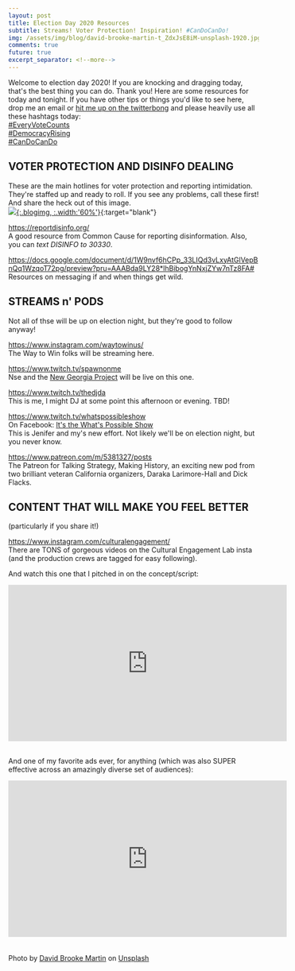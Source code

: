 ```yaml
---
layout: post
title: Election Day 2020 Resources
subtitle: Streams! Voter Protection! Inspiration! #CanDoCanDo!
img: /assets/img/blog/david-brooke-martin-t_ZdxJsE8iM-unsplash-1920.jpg
comments: true
future: true
excerpt_separator: <!--more-->
---
```


Welcome to election day 2020! If you are knocking and dragging today, that's the best thing you can do. Thank you! Here are some resources for today and tonight. If you have other tips or things you'd like to see here, drop me an email or [hit me up on the twitterbong](https://twitter.com/danancona) and please heavily use all these hashtags today:<br/>
[#EveryVoteCounts](https://twitter.com/search?q=%23EveryVoteCounts)<br/>
[#DemocracyRising](https://twitter.com/search?q=%23DemocracyRising)<br/>
[#CanDoCanDo](https://twitter.com/search?q=%23CanDoCanDo)<br/>

<!--more-->

VOTER PROTECTION AND DISINFO DEALING
------------------------------------

These are the main hotlines for voter protection and reporting intimidation. They're staffed up and ready to roll. If you see any problems, call these first! And share the heck out of this image.<br/>
[![]({{"/assets/img/blog/voterprotection2020.jpg"|absolute_url}}){:.blogimg, :.width:'60%'}](/assets/img/blog/voterprotection2020.jpg){:target="blank"}

https://reportdisinfo.org/<br/>
A good resource from Common Cause for reporting disinformation. Also, you can *text DISINFO to 30330*.

https://docs.google.com/document/d/1W9nvf6hCPp_33LIQd3vLxyAtGlVepBnQq1WzqoT72pg/preview?pru=AAABda9LY28*lhBibogYnNxjZYw7nTz8FA#<br/>
Resources on messaging if and when things get wild.

STREAMS n' PODS
---------------
Not all of thse will be up on election night, but they're good to follow anyway!

https://www.instagram.com/waytowinus/<br/>
The Way to Win folks will be streaming here.

https://www.twitch.tv/spawnonme<br/>
Nse and the [New Georgia Project](https://newgeorgiaproject.org) will be live on this one.

https://www.twitch.tv/thedjda<br/>
This is me, I might DJ at some point this afternoon or evening. TBD!

https://www.twitch.tv/whatspossibleshow<br/>
On Facebook: [It's the What's Possible Show](https://www.facebook.com/WhatsPossibleShow)<br/>
This is Jenifer and my's new effort. Not likely we'll be on election night, but you never know.

https://www.patreon.com/m/5381327/posts<br/>
The Patreon for Talking Strategy, Making History, an exciting new pod from two brilliant veteran California organizers, Daraka Larimore-Hall and Dick Flacks.


CONTENT THAT WILL MAKE YOU FEEL BETTER
--------------------------------------
(particularly if you share it!)

https://www.instagram.com/culturalengagement/<br/>
There are TONS of gorgeous videos on the Cultural Engagement Lab insta (and the production crews are tagged for easy following).

And watch this one that I pitched in on the concept/script:
<div class="video-responsive">
	<iframe width="560" height="315" src="https://www.youtube.com/embed/Td8ptBtXVW4" frameborder="0" allow="accelerometer; autoplay; clipboard-write; encrypted-media; gyroscope; picture-in-picture" allowfullscreen></iframe>
</div>
<br/>

And one of my favorite ads ever, for anything (which was also SUPER effective across an amazingly diverse set of audiences):
<div class="video-responsive">
	<iframe width="560" height="315" src="https://www.youtube.com/embed/LL7VZNUYs2g" frameborder="0" allow="accelerometer; autoplay; clipboard-write; encrypted-media; gyroscope; picture-in-picture" allowfullscreen></iframe>
</div>

<br/>
<br/>
<span>Photo by <a href="https://unsplash.com/@dbmartin00?utm_source=unsplash&amp;utm_medium=referral&amp;utm_content=creditCopyText">David Brooke Martin</a> on <a href="https://unsplash.com/@dbmartin00?utm_source=unsplash&amp;utm_medium=referral&amp;utm_content=creditCopyText">Unsplash</a></span>
